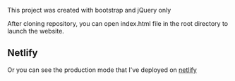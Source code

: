 This project was created with bootstrap and jQuery only

After cloning repository, you can open index.html file in the root directory to launch the website.

## Netlify

Or you can see the production mode that I've deployed on [netlify](https://fe-exercise-ilhamfirdaa.netlify.com)
